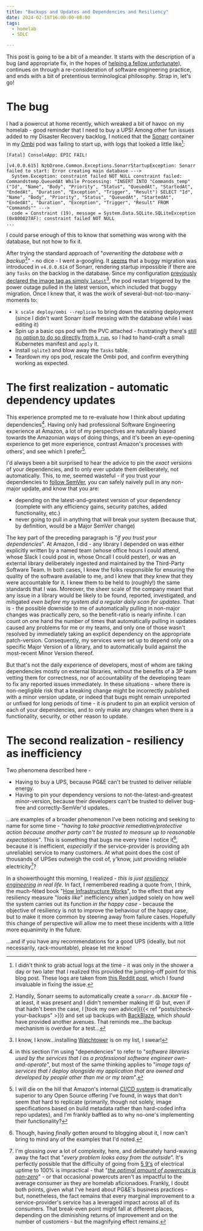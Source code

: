 ```yaml
---
title: "Backups and Updates and Dependencies and Resiliency"
date: 2024-02-18T16:00:00-08:00
tags:
  - homelab
  - SDLC

---
```

This post is going to be a bit of a meander. It starts with the description of a bug (and appropriate fix, in the hopes of [helping a fellow unfortunate](https://xkcd.com/979/)), continues on through a re-consideration of software engineering practice, and ends with a bit of pretentious terminological philosophy. Strap in, let's go!
<!--more-->
# The bug

I had a powercut at home recently, which wreaked a bit of havoc on my homelab - good reminder that I need to buy a UPS! Among other fun issues added to my Disaster Recovery backlog, I noticed that the [Sonarr](https://sonarr.tv/) container in my [Ombi](https://ombi.io/) pod was failing to start up, with logs that looked a little like[^not-actual-logs]:

```
[Fatal] ConsoleApp: EPIC FAIL! 

[v4.0.0.615] NzbDrone.Common.Exceptions.SonarrStartupException: Sonarr failed to start: Error creating main database --->
  System.Exception: constraint failed NOT NULL constraint failed: Commandstemp.QueuedAt While Processing: "INSERT INTO "Commands_temp" ("Id", "Name", "Body", "Priority", "Status", "QueuedAt", "StartedAt", "EndedAt", "Duration", "Exception", "Trigger", "Result") SELECT "Id", "Name", "Body", "Priority", "Status", "QueuedAt", "StartedAt", "EndedAt", "Duration", "Exception", "Trigger", "Result" FROM "Commands"" --->
  code = Constraint (19), message = System.Data.SQLite.SQLiteException (0x800027AF): constraint failed NOT NULL
...
```

I could parse enough of this to know that something was wrong with the database, but not how to fix it.

After trying the standard approach of "_overwriting the database with a backup_[^backup]" - no dice - I went a-googling. It [seems](https://old.reddit.com/r/sonarr/comments/15p160j/v4_consoleapp_epic_fail_error/) that a buggy migration was introduced in `v4.0.0.614` of Sonarr, rendering startup impossible if there are any `Tasks` on the backlog in the database. Since my configuration [previously declared the image tag as simply `latest`](https://gitea.scubbo.org/scubbo/helm-charts/src/commit/3dfc818f5f58e3a733fd7acd22269bf1ac94d21a/charts/ombi/templates/deployment.yaml#L57)[^watchtower], the pod restart triggered by the power outage pulled in the latest version, which included that buggy migration. Once I knew that, it was the work of several-but-not-too-many-moments to:

* `k scale deploy/ombi --replicas` to bring down the existing deployment (since I didn't want Sonarr itself messing with the database while I was editing it)
* Spin up a basic ops pod with the PVC attached - frustratingly there's [still no option to do so directly from `k run`](https://github.com/kubernetes/kubernetes/issues/30645), so I had to hand-craft a small Kubernetes manifest and `apply` it.
* Install `sqlite3` and blow away the `Tasks` table.
* Teardown my ops pod, rescale the Ombi pod, and confirm everything working as expected.

# The first realization - automatic dependency updates

This experience prompted me to re-evaluate how I think about updating dependencies[^what-are-dependencies]. Having only had professional Software Engineering experience at Amazon, a lot of my perspectives are naturally biased towards the Amazonian ways of doing things, and it's been an eye-opening experience to get more experience, contrast Amazon's processes with others', and see which I prefer[^ci-cd].

I'd always been a bit surprised to hear the advice to pin the _exact_ versions of your dependencies, and to only ever update them deliberately, not automatically. This, to me, seemed wasteful - if you trust your dependencies to [follow SemVer](https://semver.org/), you can safely naïvely pull in any non-major update, and know that you are:
* depending on the latest-and-greatest version of your dependency (complete with any efficiency gains, security patches, added functionality, etc.)
* never going to pull in anything that will break your system (because that, by definition, would be a Major SemVer change)

The key part of the preceding paragraph is "_if you trust your dependencies_". At Amazon, I did - any library I depended on was either explicitly written by a named team (whose office hours I could attend, whose Slack I could post in, whose Oncall I could pester), or was an external library deliberately ingested and maintained by the Third-Party Software Team. In both cases, I knew the folks responsible for ensuring the quality of the software available to me, and I knew that _they_ knew that they were accountable for it. I knew them to be held to (roughly!) the same standards that I was. Moreover, the sheer scale of the company meant that any issue in a library would be likely to be found, reported, investigated, and mitigated _even before my system did a regular daily scan for updates_. That is - the possible downside to me of automatically pulling in non-major changes was practically zero, so the benefit-ratio is nearly infinite. I can count on one hand the number of times that automatically pulling in updates caused any problems for me or my teams, and only one of those wasn't resolved by immediately taking an explicit dependency on the appropriate patch-version. Consequently, my services were set up to depend only on a specific Major Version of a library, and to automatically build against the most-recent Minor Version thereof.

But that's not the daily experience of developers, most of whom are taking dependencies mostly on external libraries, without the benefits of a 3P team vetting them for correctness, nor of accountability of the developing team to fix any reported issues immediately. In these situations - where there is non-negligible risk that a breaking change might be incorrectly published with a minor version update, or indeed that bugs might remain unreported or unfixed for long periods of time - it is prudent to pin an explicit version of each of your dependencies, and to only make any changes when there is a functionality, security, or other reason to update.

# The second realization - resiliency as inefficiency

Two phenomena described here -

* Having to buy a UPS, because PG&E can't be trusted to deliver reliable energy.
* Having to pin your dependency versions to not-the-latest-and-greatest minor-version, because their developers can't be trusted to deliver bug-free and correctly-SemVer'd updates.

...are examples of a broader phenomenon I've been noticing and seeking to name for some time - "_having to take proactive remediative/protective action because another party can't be trusted to measure up to reasonable expectations_". This is something that bugs me every time I notice it[^examples], because it is inefficient, _especially_ if the service-provider is providing a(n unreliable) service to many customers. At what point does the cost of thousands of UPSes outweigh the cost of, y'know, just providing reliable electricity[^complexity]?

In a showerthought this morning, I realized - _this is just [resiliency engineering](https://sre.google/sre-book/introduction/) in real life_. In fact, I remembered reading a quote from, I think, the much-fêted book "[How Infrastructure Works](https://www.amazon.com/How-Infrastructure-Works-Inside-Systems/dp/0593086597)", to the effect that any resiliency measure "_looks like_" inefficiency when judged solely on how well the system carries out its function _in the happy case_ - because the objective of resiliency is not to improve the behaviour of the happy case, but to make it more common by steering away from failure cases. Hopefully this change of perspective will allow me to meet these incidents with a little more equanimity in the future.

...and if you have any recommendations for a good UPS (ideally, but not necessarily, rack-mountable), please let me know!

[^not-actual-logs]: I didn't think to grab actual logs at the time - it was only in the shower a day or two later that I realized this provided the jumping-off point for this blog post. These logs are taken from [this Reddit post](https://old.reddit.com/r/sonarr/comments/15p160j/v4_consoleapp_epic_fail_error/), which I found invaluable in fixing the issue.
[^backup]: Handily, Sonarr seems to automatically create a `sonarr.db.BACKUP` file - at least, it was present and I didn't remember making it! 😝 but, even if that hadn't been the case, I [took my own advice]({{< ref "posts/check-your-backups" >}}) and set up backups with [BackBlaze](https://www.backblaze.com/), which _should_ have provided another avenues. That reminds me...the backup mechanism is overdue for a test...
[^watchtower]: I know, I know...installing [Watchtower](https://containrrr.dev/watchtower/) is on my list, I swear!
[^what-are-dependencies]: in this section I'm using "dependencies" to refer to "_software libraries used by the services that I as a professional software engineer own-and-operate_", but most of the same thinking applies to "_image tags of services that I deploy alongside my application that are owned and developed by people other than me or my team_".
[^ci-cd]: I will die on the hill that Amazon's internal [CI/CD system](https://blog.scubbo.org/posts/ci-cd-cd-oh-my/) is dramatically superior to any Open Source offering I've found, in ways that don't seem _that_ hard to replicate (primarily, though not solely, image specifications based on build metadata rather than hard-coded infra repo updates), and I'm frankly baffled as to why no-one's implementing their functionality?[^cunningham]
[^cunningham]: Yes, this _is_ a deliberate invocation of [Cunningham's Law](https://en.wikipedia.org/wiki/Ward_Cunningham#Law). _Please do_ prove me wrong!
[^examples]: Though, having _finally_ gotten around to blogging about it, I now can't bring to mind any of the examples that I'd noted.
[^complexity]: I'm glossing over a lot of complexity, here, and deliberately hand-waving away the fact that "_every problem looks easy from the outside_". It's perfectly possible that the difficulty of going from [5 9's](https://en.wikipedia.org/wiki/High_availability) of electrical uptime to 100% is impractical - that "_[the optimal amount of powercuts is non-zero](https://www.bitsaboutmoney.com/archive/optimal-amount-of-fraud/)_" - or that occasional powercuts aren't as impactful to the average consumer as they are homelab aficionadoes. Frankly, I doubt both points, given what I've heard about PG&E's business practices - but, nonetheless, the fact remains that every marginal improvement to a service-provider's service has a leveraged impact across all of its consumers. That break-even point might fall at different places, depending on the diminishing returns of improvement and on the number of customers - but the magnifying effect remains.
